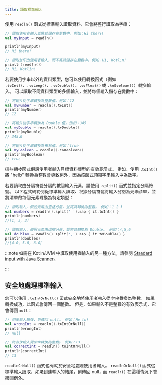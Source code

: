 ```yaml
---
title: 讀取標準輸入
---
```

使用 `readln()` 函式從標準輸入讀取資料。它會將整行讀取為字串：

```kotlin
// 讀取使用者輸入並將其儲存在變數中。例如：Hi there!
val myInput = readln()

println(myInput)
// Hi there!

// 讀取並印出使用者輸入，而不將其儲存在變數中。例如：Hi, Kotlin!
println(readln())
// Hi, Kotlin!
```

若要使用字串以外的資料類型，您可以使用轉換函式（例如 `.toInt()`、`.toLong()`、`.toDouble()`、`.toFloat()` 或 `.toBoolean()`）轉換輸入。
可以讀取不同資料類型的多個輸入，並將每個輸入儲存在變數中：

```kotlin
// 將輸入從字串轉換為整數值。例如：12
val myNumber = readln().toInt()
println(myNumber)
// 12

// 將輸入從字串轉換為 Double 值。例如：345
val myDouble = readln().toDouble()
println(myDouble)
// 345.0

// 將輸入從字串轉換為布林值。例如：true
val myBoolean = readln().toBoolean()
println(myBoolean)
// true
```

這些轉換函式假設使用者輸入目標資料類型的有效表示式。 例如，使用 `.toInt()` 將 "hello" 轉換為整數會導致例外，因為該函式預期字串輸入中為數字。

若要讀取由分隔符號分隔的數個輸入元素，請使用 `.split()` 函式並指定分隔符號。 以下程式碼範例從標準輸入讀取、根據分隔符號將輸入分割為元素清單，並將清單的每個元素轉換為特定類型：

```kotlin
// 讀取輸入，假設元素由空格分隔，並將其轉換為整數。 例如：1 2 3
val numbers = readln().split(' ').map { it.toInt() }
println(numbers)
//[1, 2, 3]

// 讀取輸入，假設元素由逗號分隔，並將其轉換為 Double。 例如：4,5,6
val doubles = readln().split(',').map { it.toDouble() }
println(doubles)
//[4.0, 5.0, 6.0]
```

:::note
如需在 Kotlin/JVM 中讀取使用者輸入的另一種方法，請參閱 [Standard input with Java Scanner](standard-input)。

:::

## 安全地處理標準輸入

您可以使用 `.toIntOrNull()` 函式安全地將使用者輸入從字串轉換為整數。 如果轉換成功，此函式會傳回一個整數。 但是，如果輸入不是整數的有效表示式，它會傳回 `null`：

```kotlin
// 如果輸入無效，則傳回 null。 例如：Hello!
val wrongInt = readln().toIntOrNull()
println(wrongInt)
// null

// 將有效輸入從字串轉換為整數。 例如：13
val correctInt = readln().toIntOrNull()
println(correctInt)
// 13
```

`readlnOrNull()` 函式也有助於安全地處理使用者輸入。 `readlnOrNull()` 函式從標準輸入讀取，如果到達輸入的結尾，則傳回 null，而 `readln()` 在這種情況下會擲回例外。
```